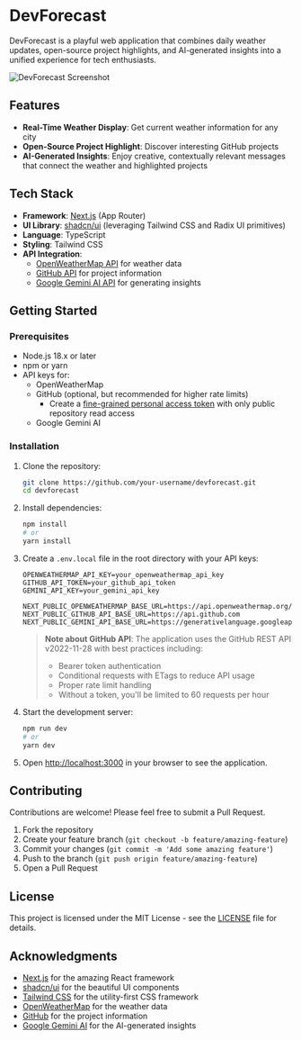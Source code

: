 # DevForecast

DevForecast is a playful web application that combines daily weather updates, open-source project highlights, and AI-generated insights into a unified experience for tech enthusiasts.

![DevForecast Screenshot](public/screenshot.png)

## Features

- **Real-Time Weather Display**: Get current weather information for any city
- **Open-Source Project Highlight**: Discover interesting GitHub projects
- **AI-Generated Insights**: Enjoy creative, contextually relevant messages that connect the weather and highlighted projects

## Tech Stack

- **Framework**: [Next.js](https://nextjs.org/) (App Router)
- **UI Library**: [shadcn/ui](https://ui.shadcn.com/) (leveraging Tailwind CSS and Radix UI primitives)
- **Language**: TypeScript
- **Styling**: Tailwind CSS
- **API Integration**:
  - [OpenWeatherMap API](https://openweathermap.org/api) for weather data
  - [GitHub API](https://docs.github.com/en/rest) for project information
  - [Google Gemini AI API](https://ai.google.dev/) for generating insights

## Getting Started

### Prerequisites

- Node.js 18.x or later
- npm or yarn
- API keys for:
  - OpenWeatherMap
  - GitHub (optional, but recommended for higher rate limits)
    - Create a [fine-grained personal access token](https://github.com/settings/tokens?type=beta) with only public repository read access
  - Google Gemini AI

### Installation

1. Clone the repository:
   ```bash
   git clone https://github.com/your-username/devforecast.git
   cd devforecast
   ```

2. Install dependencies:
   ```bash
   npm install
   # or
   yarn install
   ```

3. Create a `.env.local` file in the root directory with your API keys:
   ```
   OPENWEATHERMAP_API_KEY=your_openweathermap_api_key
   GITHUB_API_TOKEN=your_github_api_token
   GEMINI_API_KEY=your_gemini_api_key

   NEXT_PUBLIC_OPENWEATHERMAP_BASE_URL=https://api.openweathermap.org/data/2.5
   NEXT_PUBLIC_GITHUB_API_BASE_URL=https://api.github.com
   NEXT_PUBLIC_GEMINI_API_BASE_URL=https://generativelanguage.googleapis.com/v1beta
   ```

   > **Note about GitHub API**: The application uses the GitHub REST API v2022-11-28 with best practices including:
   > - Bearer token authentication
   > - Conditional requests with ETags to reduce API usage
   > - Proper rate limit handling
   > - Without a token, you'll be limited to 60 requests per hour

4. Start the development server:
   ```bash
   npm run dev
   # or
   yarn dev
   ```

5. Open [http://localhost:3000](http://localhost:3000) in your browser to see the application.

## Contributing

Contributions are welcome! Please feel free to submit a Pull Request.

1. Fork the repository
2. Create your feature branch (`git checkout -b feature/amazing-feature`)
3. Commit your changes (`git commit -m 'Add some amazing feature'`)
4. Push to the branch (`git push origin feature/amazing-feature`)
5. Open a Pull Request

## License

This project is licensed under the MIT License - see the [LICENSE](LICENSE) file for details.

## Acknowledgments

- [Next.js](https://nextjs.org/) for the amazing React framework
- [shadcn/ui](https://ui.shadcn.com/) for the beautiful UI components
- [Tailwind CSS](https://tailwindcss.com/) for the utility-first CSS framework
- [OpenWeatherMap](https://openweathermap.org/) for the weather data
- [GitHub](https://github.com/) for the project information
- [Google Gemini AI](https://ai.google.dev/) for the AI-generated insights
